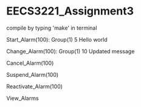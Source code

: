 # EECS3221_Assignment3

compile by typing 'make' in terminal



Start_Alarm(100): Group(1) 5 Hello world

Change_Alarm(100): Group(1) 10 Updated message

Cancel_Alarm(100)

Suspend_Alarm(100)

Reactivate_Alarm(100)

View_Alarms

